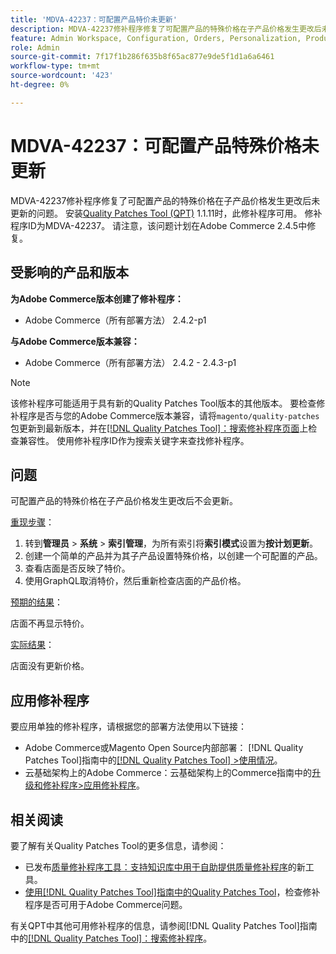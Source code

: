 ```yaml
---
title: 'MDVA-42237：可配置产品特价未更新'
description: MDVA-42237修补程序修复了可配置产品的特殊价格在子产品价格发生更改后未更新的问题。 安装[Quality Patches Tool (QPT)](https://experienceleague.adobe.com/en/docs/commerce-knowledge-base/kb/announcements/commerce-announcements/magento-quality-patches-released-new-tool-to-self-serve-quality-patches) 1.1.11后，即可使用此修补程序。 修补程序ID为MDVA-42237。 请注意，该问题计划在Adobe Commerce 2.4.5中修复。
feature: Admin Workspace, Configuration, Orders, Personalization, Products
role: Admin
source-git-commit: 7f17f1b286f635b8f65ac877e9de5f1d1a6a6461
workflow-type: tm+mt
source-wordcount: '423'
ht-degree: 0%

---
```


# MDVA-42237：可配置产品特殊价格未更新

MDVA-42237修补程序修复了可配置产品的特殊价格在子产品价格发生更改后未更新的问题。 安装[Quality Patches Tool (QPT)](https://experienceleague.adobe.com/en/docs/commerce-knowledge-base/kb/announcements/commerce-announcements/magento-quality-patches-released-new-tool-to-self-serve-quality-patches) 1.1.11时，此修补程序可用。 修补程序ID为MDVA-42237。 请注意，该问题计划在Adobe Commerce 2.4.5中修复。

## 受影响的产品和版本

**为Adobe Commerce版本创建了修补程序：**

* Adobe Commerce（所有部署方法） 2.4.2-p1

**与Adobe Commerce版本兼容：**

* Adobe Commerce（所有部署方法） 2.4.2 - 2.4.3-p1

>[!NOTE]
>
>该修补程序可能适用于具有新的Quality Patches Tool版本的其他版本。 要检查修补程序是否与您的Adobe Commerce版本兼容，请将`magento/quality-patches`包更新到最新版本，并在[[!DNL Quality Patches Tool]：搜索修补程序页面](https://experienceleague.adobe.com/en/docs/commerce-knowledge-base/kb/announcements/commerce-announcements/magento-quality-patches-released-new-tool-to-self-serve-quality-patches)上检查兼容性。 使用修补程序ID作为搜索关键字来查找修补程序。

## 问题

可配置产品的特殊价格在子产品价格发生更改后不会更新。

<u>重现步骤</u>：

1. 转到&#x200B;**管理员** > **系统** > **索引管理**，为所有索引将&#x200B;**索引模式**&#x200B;设置为&#x200B;**按计划更新**。
1. 创建一个简单的产品并为其子产品设置特殊价格，以创建一个可配置的产品。
1. 查看店面是否反映了特价。
1. 使用GraphQL取消特价，然后重新检查店面的产品价格。

<u>预期的结果</u>：

店面不再显示特价。

<u>实际结果</u>：

店面没有更新价格。

## 应用修补程序

要应用单独的修补程序，请根据您的部署方法使用以下链接：

* Adobe Commerce或Magento Open Source内部部署： [!DNL Quality Patches Tool]指南中的[[!DNL Quality Patches Tool] >使用情况](/help/tools/quality-patches-tool/usage.md)。
* 云基础架构上的Adobe Commerce：云基础架构上的Commerce指南中的[升级和修补程序>应用修补程序](https://experienceleague.adobe.com/docs/commerce-cloud-service/user-guide/develop/upgrade/apply-patches.html)。

## 相关阅读

要了解有关Quality Patches Tool的更多信息，请参阅：

* 已发布[质量修补程序工具：支持知识库中用于自助提供质量修补程序](https://experienceleague.adobe.com/en/docs/commerce-knowledge-base/kb/announcements/commerce-announcements/magento-quality-patches-released-new-tool-to-self-serve-quality-patches)的新工具。
* [使用[!DNL Quality Patches Tool]指南中的Quality Patches Tool](/help/tools/quality-patches-tool/patches-available-in-qpt/check-patch-for-magento-issue-with-magento-quality-patches.md)，检查修补程序是否可用于Adobe Commerce问题。

有关QPT中其他可用修补程序的信息，请参阅[!DNL Quality Patches Tool]指南中的[[!DNL Quality Patches Tool]：搜索修补程序](https://experienceleague.adobe.com/tools/commerce-quality-patches/index.html)。
